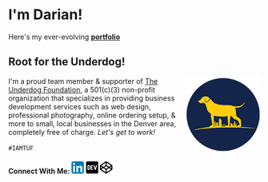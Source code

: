 # I'm Darian!

Here's my ever-evolving **[portfolio](https://www.dnocera.com/)**


## Root for the Underdog!

<img align="right" width="150" src="/TUF_logo_circle_small_200.png"> I'm a proud team member & supporter of [The Underdog Foundation](www.theunderdogfoundation.org), a 501(c)(3) non-profit organization that specializes in providing business development services such as web design, professional photography, online ordering setup, & more to small, local businesses in the Denver area, completely free of charge. _Let's get to work!_ 

`#IAMTUF`

#### Connect With Me: [![linkedin](/linkedin.png)](https://www.linkedin.com/in/darian-nocera/) [![DEV](/dev.png)](https://dev.to/darnocer) [![codepen](/codepen.png)](https://codepen.io/dariannocera) 

